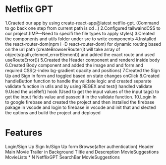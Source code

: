 # Netflix GPT
1.Craeted our app by using create-react-app@latest netflix-gpt.
(Command to go back one step from current path is cd ..)
2.Configured tailwaindCSS to our project.(IMP--Need to specifi the file types to apply styles)
3.Created the components and utils folder under src to write components
4.Installed the react-router-dom(npm i -D react-router-dom) for dynamic routing based on the url path
(createBrowserRouter(it will take array of objects(path,element,errorElement)) and added the exact route and used useRouteError()) 
5.Created the Header component and renderd inside body 
6.Created Body component and added the image and and form and required CSS(z-index bg-gradient opacity and positions)
7.Created the Sign Up and Sign In form and toggled based on state changes onClick
8.Created handleButton function to handle the validate logic and created separate validate function in utils and by using REGEX and test() handled validate 
9.Used the useRef() hook (Used to get the input values of the input tags) to get the input fields value and passed it in the validate function.
10.Login In to google firebase and created the project and then installed the firebase pakage in vscode and login to firebase in vscode and init that and slected the options and build the project and  deployed 

# Features
Login/Sign Up
    Sign In/Sign Up form
Browse(after authentication)
    Header
    Main Movie
        Trailer in Background
        Tiltle and Descreption
        MovieSuggestions
            MovieLists * N
NetflixGPT
    SearchBar
    MovieSuggestions
 
